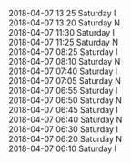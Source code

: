 2018-04-07 13:25 Saturday  I  
2018-04-07 13:20 Saturday  N  
2018-04-07 11:30 Saturday  I  
2018-04-07 11:25 Saturday  N  
2018-04-07 08:25 Saturday  I  
2018-04-07 08:10 Saturday  N  
2018-04-07 07:40 Saturday  I  
2018-04-07 07:05 Saturday  N  
2018-04-07 06:55 Saturday  I  
2018-04-07 06:50 Saturday  N  
2018-04-07 06:45 Saturday  I  
2018-04-07 06:40 Saturday  N  
2018-04-07 06:30 Saturday  I  
2018-04-07 06:20 Saturday  N  
2018-04-07 06:10 Saturday  I  
